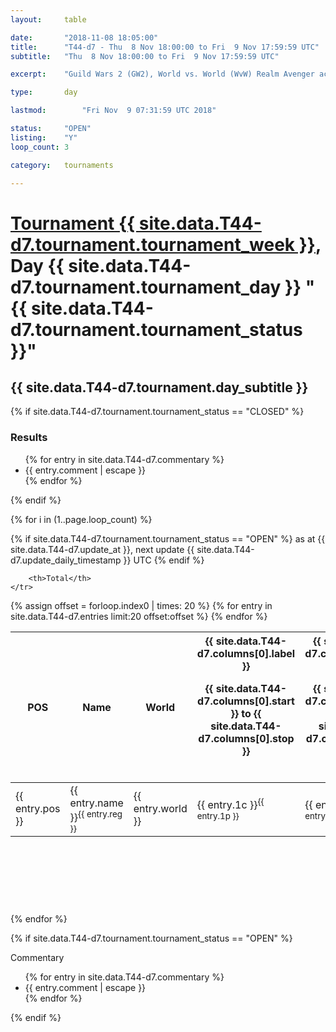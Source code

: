 ```yaml
---
layout: 	table

date: 		"2018-11-08 18:05:00"
title: 		"T44-d7 - Thu  8 Nov 18:00:00 to Fri  9 Nov 17:59:59 UTC"
subtitle: 	"Thu  8 Nov 18:00:00 to Fri  9 Nov 17:59:59 UTC"

excerpt:    "Guild Wars 2 (GW2), World vs. World (WvW) Realm Avenger achivement Tournament. \"Every Kill Counts\""

type:       day

lastmod: 		"Fri Nov  9 07:31:59 UTC 2018"

status:     "OPEN"
listing:    "Y"
loop_count: 3

category: 	tournaments

---
```

<div class="table_header">
    <h1><a href="{{ site.data.T44-d7.tournament.week_url }}">Tournament {{ site.data.T44-d7.tournament.tournament_week }}</a>, Day {{ site.data.T44-d7.tournament.tournament_day }} "{{ site.data.T44-d7.tournament.tournament_status }}"</h1>
    <h2>{{ site.data.T44-d7.tournament.day_subtitle }}</h2> 
</div>

{% if site.data.T44-d7.tournament.tournament_status == "CLOSED" %} 
<div class="commentary">
  <h3>Results</h3>
  <ul>
    {% for entry in site.data.T44-d7.commentary %}
    <li class="commentary_list">{{ entry.comment | escape }}</li>
    {% endfor %}
  </ul>
</div>
{% endif %}


{% for i in (1..page.loop_count) %}

{% if site.data.T44-d7.tournament.tournament_status == "OPEN" %} 
<span class="table_nextupdate">as at {{ site.data.T44-d7.update_at }}, next update {{ site.data.T44-d7.update_daily_timestamp }} UTC</span> 
{% endif %}

<table class="day_table">
  <colgroup>
    <col style="width:18px">
    <col style="width:55px">
    <col style="width:55px">
    <col style="width:12px">
    <col style="width:12px">
    <col style="width:12px">
    <col style="width:12px">
    <col style="width:12px">
    <col style="width:12px">
    <col style="width:12px">
    <col style="width:12px">
    <col style="width:12px">
    <col style="width:12px">
    <col style="width:12px">
    <col style="width:12px">
    <col style="width:12px">
    <col style="width:12px">
    <col style="width:12px">
    <col style="width:12px">
    <col style="width:12px">
    <col style="width:12px">
    <col style="width:12px">
    <col style="width:12px">
    <col style="width:12px">
    <col style="width:12px">
    <col style="width:12px">
    <col style="width:12px">
    <col style="width:18px">
  </colgroup>  
  <thead>
    <tr>
        <th>POS</th>
        <th class="AlignLeft">Name</th>
        <th class="AlignLeft">World</th>

<th><div class="label">{{ site.data.T44-d7.columns[0].label }}<p class="onhover">{{ site.data.T44-d7.columns[0].start }} to {{ site.data.T44-d7.columns[0].stop }}</p></div>​</th>
<th><div class="label">{{ site.data.T44-d7.columns[1].label }}<p class="onhover">{{ site.data.T44-d7.columns[1].start }} to {{ site.data.T44-d7.columns[1].stop }}</p></div>​</th>
<th><div class="label">{{ site.data.T44-d7.columns[2].label }}<p class="onhover">{{ site.data.T44-d7.columns[2].start }} to {{ site.data.T44-d7.columns[2].stop }}</p></div>​</th>
<th><div class="label">{{ site.data.T44-d7.columns[3].label }}<p class="onhover">{{ site.data.T44-d7.columns[3].start }} to {{ site.data.T44-d7.columns[3].stop }}</p></div>​</th>
<th><div class="label">{{ site.data.T44-d7.columns[4].label }}<p class="onhover">{{ site.data.T44-d7.columns[4].start }} to {{ site.data.T44-d7.columns[4].stop }}</p></div>​</th>
<th><div class="label">{{ site.data.T44-d7.columns[5].label }}<p class="onhover">{{ site.data.T44-d7.columns[5].start }} to {{ site.data.T44-d7.columns[5].stop }}</p></div>​</th>
<th><div class="label">{{ site.data.T44-d7.columns[6].label }}<p class="onhover">{{ site.data.T44-d7.columns[6].start }} to {{ site.data.T44-d7.columns[6].stop }}</p></div>​</th>
<th><div class="label">{{ site.data.T44-d7.columns[7].label }}<p class="onhover">{{ site.data.T44-d7.columns[7].start }} to {{ site.data.T44-d7.columns[7].stop }}</p></div>​</th>
<th><div class="label">{{ site.data.T44-d7.columns[8].label }}<p class="onhover">{{ site.data.T44-d7.columns[8].start }} to {{ site.data.T44-d7.columns[8].stop }}</p></div>​</th>
<th><div class="label">{{ site.data.T44-d7.columns[9].label }}<p class="onhover">{{ site.data.T44-d7.columns[9].start }} to {{ site.data.T44-d7.columns[9].stop }}</p></div>​</th>
<th><div class="label">{{ site.data.T44-d7.columns[10].label }}<p class="onhover">{{ site.data.T44-d7.columns[10].start }} to {{ site.data.T44-d7.columns[10].stop }}</p></div>​</th>

<th><div class="label">{{ site.data.T44-d7.columns[11].label }}<p class="onhover">{{ site.data.T44-d7.columns[11].start }} to {{ site.data.T44-d7.columns[11].stop }}</p></div>​</th>
<th><div class="label">{{ site.data.T44-d7.columns[12].label }}<p class="onhover">{{ site.data.T44-d7.columns[12].start }} to {{ site.data.T44-d7.columns[12].stop }}</p></div>​</th>
<th><div class="label">{{ site.data.T44-d7.columns[13].label }}<p class="onhover">{{ site.data.T44-d7.columns[13].start }} to {{ site.data.T44-d7.columns[13].stop }}</p></div>​</th>
<th><div class="label">{{ site.data.T44-d7.columns[14].label }}<p class="onhover">{{ site.data.T44-d7.columns[14].start }} to {{ site.data.T44-d7.columns[14].stop }}</p></div>​</th>
<th><div class="label">{{ site.data.T44-d7.columns[15].label }}<p class="onhover">{{ site.data.T44-d7.columns[15].start }} to {{ site.data.T44-d7.columns[15].stop }}</p></div>​</th>
<th><div class="label">{{ site.data.T44-d7.columns[16].label }}<p class="onhover">{{ site.data.T44-d7.columns[16].start }} to {{ site.data.T44-d7.columns[16].stop }}</p></div>​</th>
<th><div class="label">{{ site.data.T44-d7.columns[17].label }}<p class="onhover">{{ site.data.T44-d7.columns[17].start }} to {{ site.data.T44-d7.columns[17].stop }}</p></div>​</th>
<th><div class="label">{{ site.data.T44-d7.columns[18].label }}<p class="onhover">{{ site.data.T44-d7.columns[18].start }} to {{ site.data.T44-d7.columns[18].stop }}</p></div>​</th>
<th><div class="label">{{ site.data.T44-d7.columns[19].label }}<p class="onhover">{{ site.data.T44-d7.columns[19].start }} to {{ site.data.T44-d7.columns[19].stop }}</p></div>​</th>
<th><div class="label">{{ site.data.T44-d7.columns[20].label }}<p class="onhover">{{ site.data.T44-d7.columns[20].start }} to {{ site.data.T44-d7.columns[20].stop }}</p></div>​</th>

<th><div class="label">{{ site.data.T44-d7.columns[21].label }}<p class="onhover">{{ site.data.T44-d7.columns[21].start }} to {{ site.data.T44-d7.columns[21].stop }}</p></div>​</th>
<th><div class="label">{{ site.data.T44-d7.columns[22].label }}<p class="onhover">{{ site.data.T44-d7.columns[22].start }} to {{ site.data.T44-d7.columns[22].stop }}</p></div>​</th>
<th><div class="label">{{ site.data.T44-d7.columns[23].label }}<p class="onhover">{{ site.data.T44-d7.columns[23].start }} to {{ site.data.T44-d7.columns[23].stop }}</p></div>​</th>

        <th>Total</th>
    </tr>
  </thead>
  {% assign offset = forloop.index0 | times: 20 %}
<tbody>
{% for entry in site.data.T44-d7.entries limit:20 offset:offset %}
  <tr>
    <td class="pl{{ entry.pos }}">{{ entry.pos }}</td>
    <td class="AlignLeft">{{ entry.name }}<sup>{{ entry.reg }}</sup></td>
    <td class="AlignLeft">{{ entry.world }}</td>
    <td class="pl{{ entry.1p }}">{{ entry.1c }}<sup>{{ entry.1p }}</sup></td>
    <td class="pl{{ entry.2p }}">{{ entry.2c }}<sup>{{ entry.2p }}</sup></td>
    <td class="pl{{ entry.3p }}">{{ entry.3c }}<sup>{{ entry.3p }}</sup></td>
    <td class="pl{{ entry.4p }}">{{ entry.4c }}<sup>{{ entry.4p }}</sup></td>
    <td class="pl{{ entry.5p }}">{{ entry.5c }}<sup>{{ entry.5p }}</sup></td>
    <td class="pl{{ entry.6p }}">{{ entry.6c }}<sup>{{ entry.6p }}</sup></td>
    <td class="pl{{ entry.7p }}">{{ entry.7c }}<sup>{{ entry.7p }}</sup></td>
    <td class="pl{{ entry.8p }}">{{ entry.8c }}<sup>{{ entry.8p }}</sup></td>
    <td class="pl{{ entry.9p }}">{{ entry.9c }}<sup>{{ entry.9p }}</sup></td>
    <td class="pl{{ entry.10p }}">{{ entry.10c }}<sup>{{ entry.10p }}</sup></td>
    <td class="pl{{ entry.11p }}">{{ entry.11c }}<sup>{{ entry.11p }}</sup></td>
    <td class="pl{{ entry.12p }}">{{ entry.12c }}<sup>{{ entry.12p }}</sup></td>
    <td class="pl{{ entry.13p }}">{{ entry.13c }}<sup>{{ entry.13p }}</sup></td>
    <td class="pl{{ entry.14p }}">{{ entry.14c }}<sup>{{ entry.14p }}</sup></td>
    <td class="pl{{ entry.15p }}">{{ entry.15c }}<sup>{{ entry.15p }}</sup></td>
    <td class="pl{{ entry.16p }}">{{ entry.16c }}<sup>{{ entry.16p }}</sup></td>
    <td class="pl{{ entry.17p }}">{{ entry.17c }}<sup>{{ entry.17p }}</sup></td>
    <td class="pl{{ entry.18p }}">{{ entry.18c }}<sup>{{ entry.18p }}</sup></td>
    <td class="pl{{ entry.19p }}">{{ entry.19c }}<sup>{{ entry.19p }}</sup></td>
    <td class="pl{{ entry.20p }}">{{ entry.20c }}<sup>{{ entry.20p }}</sup></td>
    <td class="pl{{ entry.21p }}">{{ entry.21c }}<sup>{{ entry.21p }}</sup></td>
    <td class="pl{{ entry.22p }}">{{ entry.22c }}<sup>{{ entry.22p }}</sup></td>
    <td class="pl{{ entry.23p }}">{{ entry.23c }}<sup>{{ entry.23p }}</sup></td>
    <td class="pl{{ entry.24p }}">{{ entry.24c }}<sup>{{ entry.24p }}</sup></td>
    <td>{{ entry.total }}</td>
  </tr>
{% endfor %}  
</tbody>
</table>
<div class="leaderboard">
  <script async src="//pagead2.googlesyndication.com/pagead/js/adsbygoogle.js"></script>
  <!-- 728x90 -->
  <ins class="adsbygoogle"
       style="display:inline-block;width:728px;height:90px"
       data-ad-client="ca-pub-3274917281288240"
       data-ad-slot="3870538733"></ins>
  <script>
  (adsbygoogle = window.adsbygoogle || []).push({});
  </script>    
</div>
<br />
{% endfor %}

{% if site.data.T44-d7.tournament.tournament_status == "OPEN" %} 
<div class="commentary">
  <span class="commentary_title">Commentary</span>
  <ul>
    {% for entry in site.data.T44-d7.commentary %}
    <li class="commentary_list">{{ entry.comment | escape }}</li>
    {% endfor %}
  </ul>
</div>
{% endif %}



